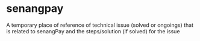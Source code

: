 # senangpay
A temporary place of reference of technical issue (solved or ongoings) that is related to senangPay and the steps/solution (if solved) for the issue
